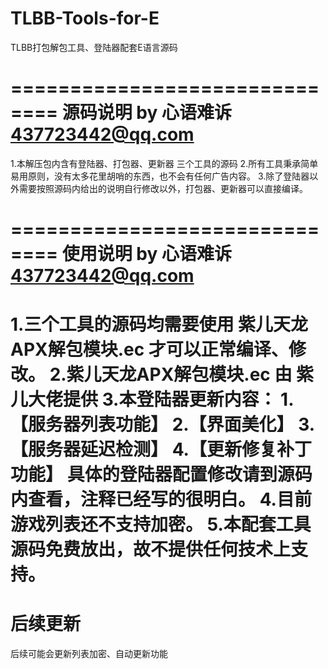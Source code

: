 # TLBB-Tools-for-E
TLBB打包解包工具、登陆器配套E语言源码

==============================
源码说明 by 心语难诉<437723442@qq.com>
==============================
1.本解压包内含有登陆器、打包器、更新器 三个工具的源码
2.所有工具秉承简单易用原则，没有太多花里胡哨的东西，也不会有任何广告内容。
3.除了登陆器以外需要按照源码内给出的说明自行修改以外，打包器、更新器可以直接编译。

==============================
使用说明 by 心语难诉<437723442@qq.com>
==============================
1.三个工具的源码均需要使用 紫儿天龙APX解包模块.ec 才可以正常编译、修改。
2.紫儿天龙APX解包模块.ec 由 紫儿大佬提供
3.本登陆器更新内容：
    1.【服务器列表功能】
    2.【界面美化】
    3.【服务器延迟检测】
    4.【更新修复补丁功能】
    具体的登陆器配置修改请到源码内查看，注释已经写的很明白。
4.目前游戏列表还不支持加密。
5.本配套工具源码免费放出，故不提供任何技术上支持。
==============================
后续更新
==============================
后续可能会更新列表加密、自动更新功能
